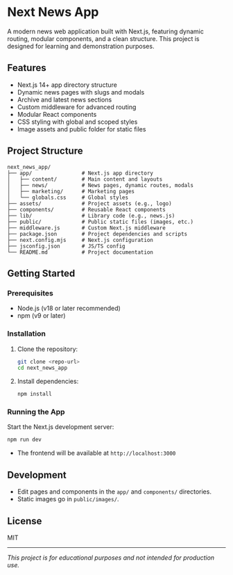 # Next News App

A modern news web application built with Next.js, featuring dynamic routing, modular components, and a clean structure. This project is designed for learning and demonstration purposes.

## Features

- Next.js 14+ app directory structure
- Dynamic news pages with slugs and modals
- Archive and latest news sections
- Custom middleware for advanced routing
- Modular React components
- CSS styling with global and scoped styles
- Image assets and public folder for static files

## Project Structure

```
next_news_app/
├── app/                # Next.js app directory
│   ├── content/        # Main content and layouts
│   ├── news/           # News pages, dynamic routes, modals
│   ├── marketing/      # Marketing pages
│   └── globals.css     # Global styles
├── assets/             # Project assets (e.g., logo)
├── components/         # Reusable React components
├── lib/                # Library code (e.g., news.js)
├── public/             # Public static files (images, etc.)
├── middleware.js       # Custom Next.js middleware
├── package.json        # Project dependencies and scripts
├── next.config.mjs     # Next.js configuration
├── jsconfig.json       # JS/TS config
└── README.md           # Project documentation
```

## Getting Started

### Prerequisites

- Node.js (v18 or later recommended)
- npm (v9 or later)

### Installation

1. Clone the repository:
   ```bash
   git clone <repo-url>
   cd next_news_app
   ```
2. Install dependencies:
   ```bash
   npm install
   ```

### Running the App

Start the Next.js development server:

```bash
npm run dev
```

- The frontend will be available at `http://localhost:3000`

## Development

- Edit pages and components in the `app/` and `components/` directories.
- Static images go in `public/images/`.

## License

MIT

---

_This project is for educational purposes and not intended for production use._
